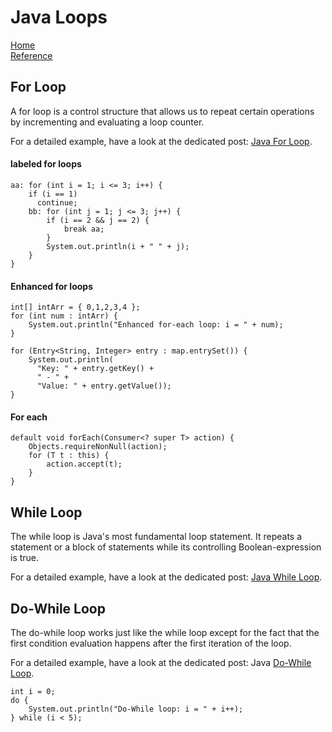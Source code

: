 # Java Loops  
[Home](./README.md)  
[Reference](https://www.baeldung.com/java-loops)  


## For Loop
A for loop is a control structure that allows us to repeat certain operations by incrementing and evaluating a loop counter.

For a detailed example, have a look at the dedicated post: [Java For Loop](https://www.baeldung.com/java-for-loop).  

#### labeled for loops  
```
aa: for (int i = 1; i <= 3; i++) {
    if (i == 1)
      continue;
    bb: for (int j = 1; j <= 3; j++) {
        if (i == 2 && j == 2) {
            break aa;
        }
        System.out.println(i + " " + j);
    }
}
```
#### Enhanced for loops  
```
int[] intArr = { 0,1,2,3,4 }; 
for (int num : intArr) {
    System.out.println("Enhanced for-each loop: i = " + num);
}
```
```
for (Entry<String, Integer> entry : map.entrySet()) {
    System.out.println(
      "Key: " + entry.getKey() + 
      " - " + 
      "Value: " + entry.getValue());
}
```
#### For each
```
default void forEach(Consumer<? super T> action) {
    Objects.requireNonNull(action);
    for (T t : this) {
        action.accept(t);
    }
}
```

## While Loop
The while loop is Java's most fundamental loop statement. It repeats a statement or a block of statements while its controlling Boolean-expression is true.

For a detailed example, have a look at the dedicated post: [Java While Loop](https://www.baeldung.com/java-while-loop).  

## Do-While Loop
The do-while loop works just like the while loop except for the fact that the first condition evaluation happens after the first iteration of the loop.

For a detailed example, have a look at the dedicated post: Java [Do-While Loop](https://www.baeldung.com/java-do-while-loop).  

```
int i = 0;
do {
    System.out.println("Do-While loop: i = " + i++);
} while (i < 5);
```
